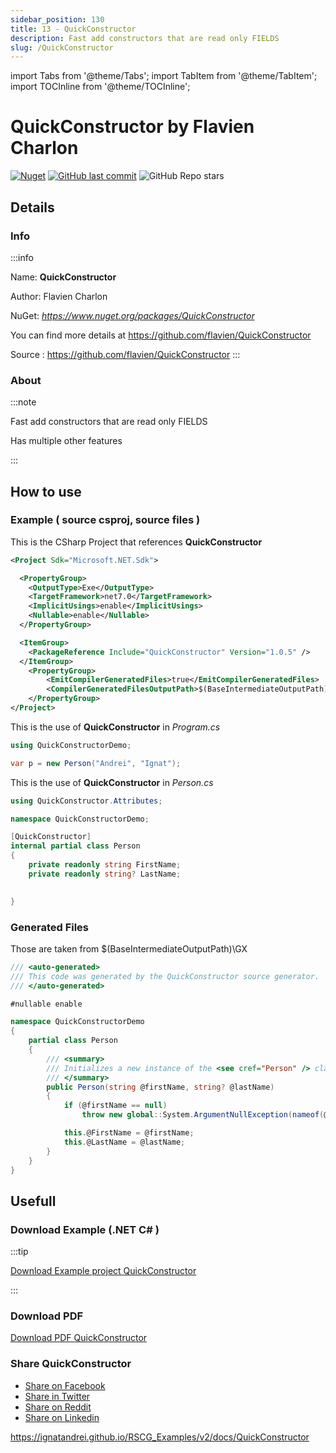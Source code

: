 ```yaml
---
sidebar_position: 130
title: 13 - QuickConstructor
description: Fast add constructors that are read only FIELDS
slug: /QuickConstructor
---
```

import Tabs from '@theme/Tabs';
import TabItem from '@theme/TabItem';
import TOCInline from '@theme/TOCInline';

# QuickConstructor  by Flavien Charlon

<!---
<TOCInline toc={toc} />
-->
[![Nuget](https://img.shields.io/nuget/dt/QuickConstructor?label=QuickConstructor)](https://www.nuget.org/packages/QuickConstructor)
[![GitHub last commit](https://img.shields.io/github/last-commit/flavien/QuickConstructor?label=updated)](https://github.com/flavien/QuickConstructor)
![GitHub Repo stars](https://img.shields.io/github/stars/flavien/QuickConstructor?style=social)

## Details

### Info
:::info

Name: **QuickConstructor**

Author: Flavien Charlon

NuGet: 
*https://www.nuget.org/packages/QuickConstructor*   


You can find more details at https://github.com/flavien/QuickConstructor

Source : https://github.com/flavien/QuickConstructor
:::

### About
:::note

Fast add constructors that are read only FIELDS


Has multiple other features


:::

## How to use

### Example ( source csproj, source files )

<Tabs>

<TabItem value="csproj" label="CSharp Project">

This is the CSharp Project that references **QuickConstructor**
```xml showLineNumbers {11}
<Project Sdk="Microsoft.NET.Sdk">

  <PropertyGroup>
    <OutputType>Exe</OutputType>
    <TargetFramework>net7.0</TargetFramework>
    <ImplicitUsings>enable</ImplicitUsings>
    <Nullable>enable</Nullable>
  </PropertyGroup>

  <ItemGroup>
    <PackageReference Include="QuickConstructor" Version="1.0.5" />
  </ItemGroup>
	<PropertyGroup>
		<EmitCompilerGeneratedFiles>true</EmitCompilerGeneratedFiles>
		<CompilerGeneratedFilesOutputPath>$(BaseIntermediateOutputPath)\GX</CompilerGeneratedFilesOutputPath>
	</PropertyGroup>
</Project>

```

</TabItem>

  <TabItem value="C:\gth\RSCG_Examples\v2\rscg_examples\QuickConstructor\src\QuickConstructorDemo\Program.cs" label="Program.cs" >

  This is the use of **QuickConstructor** in *Program.cs*

```csharp showLineNumbers 
using QuickConstructorDemo;

var p = new Person("Andrei", "Ignat");
```
  </TabItem>

  <TabItem value="C:\gth\RSCG_Examples\v2\rscg_examples\QuickConstructor\src\QuickConstructorDemo\Person.cs" label="Person.cs" >

  This is the use of **QuickConstructor** in *Person.cs*

```csharp showLineNumbers 
using QuickConstructor.Attributes;

namespace QuickConstructorDemo;

[QuickConstructor]
internal partial class Person
{
    private readonly string FirstName;
    private readonly string? LastName;

    
}

```
  </TabItem>

</Tabs>

### Generated Files

Those are taken from $(BaseIntermediateOutputPath)\GX

<Tabs>


<TabItem value="C:\gth\RSCG_Examples\v2\rscg_examples\QuickConstructor\src\QuickConstructorDemo\obj\GX\QuickConstructor.Generator\QuickConstructor.Generator.QuickConstructorGenerator\Person.cs" label="Person.cs" >


```csharp showLineNumbers 
/// <auto-generated>
/// This code was generated by the QuickConstructor source generator.
/// </auto-generated>

#nullable enable

namespace QuickConstructorDemo
{
    partial class Person
    {
        /// <summary>
        /// Initializes a new instance of the <see cref="Person" /> class.
        /// </summary>
        public Person(string @firstName, string? @lastName)
        {
            if (@firstName == null)
                throw new global::System.ArgumentNullException(nameof(@firstName));

            this.@FirstName = @firstName;
            this.@LastName = @lastName;
        }
    }
}

```

  </TabItem>


</Tabs>

## Usefull

### Download Example (.NET  C# )
:::tip

[Download Example project QuickConstructor ](/sources/QuickConstructor.zip)

:::

### Download PDF

[Download PDF QuickConstructor ](/pdfs/QuickConstructor.pdf)

### Share QuickConstructor 

<ul>
  <li><a href="https://www.facebook.com/sharer/sharer.php?u=https%3A%2F%2Fignatandrei.github.io%2FRSCG_Examples%2Fv2%2Fdocs%2FQuickConstructor&quote=QuickConstructor" title="Share on Facebook" target="_blank">Share on Facebook</a></li>
  <li><a href="https://twitter.com/intent/tweet?source=https%3A%2F%2Fignatandrei.github.io%2FRSCG_Examples%2Fv2%2Fdocs%2FQuickConstructor&text=QuickConstructor:%20https%3A%2F%2Fignatandrei.github.io%2FRSCG_Examples%2Fv2%2Fdocs%2FQuickConstructor" target="_blank" title="Tweet">Share in Twitter</a></li>
  <li><a href="http://www.reddit.com/submit?url=https%3A%2F%2Fignatandrei.github.io%2FRSCG_Examples%2Fv2%2Fdocs%2FQuickConstructor&title=QuickConstructor" target="_blank" title="Submit to Reddit">Share on Reddit</a></li>
  <li><a href="http://www.linkedin.com/shareArticle?mini=true&url=https%3A%2F%2Fignatandrei.github.io%2FRSCG_Examples%2Fv2%2Fdocs%2FQuickConstructor&title=QuickConstructor&summary=&source=https%3A%2F%2Fignatandrei.github.io%2FRSCG_Examples%2Fv2%2Fdocs%2FQuickConstructor" target="_blank" title="Share on LinkedIn">Share on Linkedin</a></li>
</ul>

https://ignatandrei.github.io/RSCG_Examples/v2/docs/QuickConstructor
